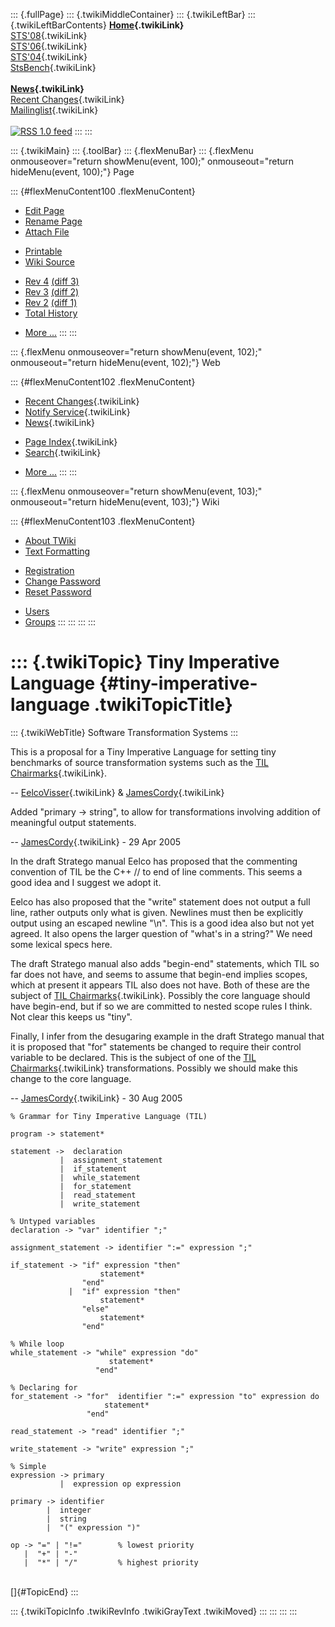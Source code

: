 ::: {.fullPage}
::: {.twikiMiddleContainer}
::: {.twikiLeftBar}
::: {.twikiLeftBarContents}
**[Home](WebHome){.twikiLink}**\
[STS\'08](STS08){.twikiLink}\
[STS\'06](http://www.program-transformation.org/Sts/STS06){.twikiLink}\
[STS\'04](STS04){.twikiLink}\
[StsBench](StsBench){.twikiLink}\
\
**[News](WebNews){.twikiLink}**\
[Recent Changes](WebChanges){.twikiLink}\
[Mailinglist](MailingList){.twikiLink}\
\
[![](../pub/rss.gif "RSS 1.0 feed")](WebRss@skin=rss)
:::
:::

::: {.twikiMain}
::: {.toolBar}
::: {.flexMenuBar}
::: {.flexMenu onmouseover="return showMenu(event, 100);" onmouseout="return hideMenu(event, 100);"}
Page

::: {#flexMenuContent100 .flexMenuContent}
-   [Edit
    Page](http://www.program-transformation.org/edit/Sts/TinyImperativeLanguage?t=1536827762)
-   [Rename
    Page](http://www.program-transformation.org/rename/Sts/TinyImperativeLanguage)
-   [Attach
    File](http://www.program-transformation.org/attach/Sts/TinyImperativeLanguage)

<!-- -->

-   [Printable](http://www.program-transformation.org/view/Sts/TinyImperativeLanguage?skin=print.pattern)
-   [Wiki
    Source](http://www.program-transformation.org/view/Sts/TinyImperativeLanguage?skin=text&raw=on&contenttype=text/plain)

<!-- -->

-   [Rev
    4](http://www.program-transformation.org/view/Sts/TinyImperativeLanguage?rev=1.4)
    [(diff 3)](http://www.program-transformation.org/rdiff/Sts/TinyImperativeLanguage?rev1=1.4&rev2=1.3)
-   [Rev
    3](http://www.program-transformation.org/view/Sts/TinyImperativeLanguage?rev=1.3)
    [(diff 2)](http://www.program-transformation.org/rdiff/Sts/TinyImperativeLanguage?rev1=1.3&rev2=1.2)
-   [Rev
    2](http://www.program-transformation.org/view/Sts/TinyImperativeLanguage?rev=1.2)
    [(diff 1)](http://www.program-transformation.org/rdiff/Sts/TinyImperativeLanguage?rev1=1.2&rev2=1.1)
-   [Total
    History](http://www.program-transformation.org/rdiff/Sts/TinyImperativeLanguage)

<!-- -->

-   [More
    \...](http://www.program-transformation.org/oops/Sts/TinyImperativeLanguage?template=oopsmore&param1=1.4&param2=1.4)
:::
:::

::: {.flexMenu onmouseover="return showMenu(event, 102);" onmouseout="return hideMenu(event, 102);"}
Web

::: {#flexMenuContent102 .flexMenuContent}
-   [Recent Changes](WebChanges){.twikiLink}
-   [Notify Service](WebNotify){.twikiLink}
-   [News](WebNews){.twikiLink}

<!-- -->

-   [Page Index](WebIndex){.twikiLink}
-   [Search](WebSearch){.twikiLink}

<!-- -->

-   [More
    \...](http://www.program-transformation.org/oops/Sts/TinyImperativeLanguage?template=oopsmore&param1=1.4&param2=1.4)
:::
:::

::: {.flexMenu onmouseover="return showMenu(event, 103);" onmouseout="return hideMenu(event, 103);"}
Wiki

::: {#flexMenuContent103 .flexMenuContent}
-   [About
    TWiki](http://www.program-transformation.org/view/TWiki/WebHome)
-   [Text
    Formatting](http://www.program-transformation.org/view/TWiki/TextFormattingRules)

<!-- -->

-   [Registration](http://www.program-transformation.org/view/TWiki/TWikiRegistration)
-   [Change
    Password](http://www.program-transformation.org/view/TWiki/ChangePassword)
-   [Reset
    Password](http://www.program-transformation.org/view/TWiki/ResetPassword)

<!-- -->

-   [Users](http://www.program-transformation.org/view/Main/TWikiUsers)
-   [Groups](http://www.program-transformation.org/view/Main/TWikiGroups)
:::
:::
:::
:::

::: {.twikiTopic}
Tiny Imperative Language {#tiny-imperative-language .twikiTopicTitle}
========================

::: {.twikiWebTitle}
Software Transformation Systems
:::

This is a proposal for a Tiny Imperative Language for setting tiny
benchmarks of source transformation systems such as the [TIL
Chairmarks](TILChairmarks){.twikiLink}.

\-- [EelcoVisser](../Main/EelcoVisser){.twikiLink} &
[JamesCordy](../Main/JamesCordy){.twikiLink}

Added \"primary -\> string\", to allow for transformations involving
addition of meaningful output statements.

\-- [JamesCordy](../Main/JamesCordy){.twikiLink} - 29 Apr 2005

In the draft Stratego manual Eelco has proposed that the commenting
convention of TIL be the C++ // to end of line comments. This seems a
good idea and I suggest we adopt it.

Eelco has also proposed that the \"write\" statement does not output a
full line, rather outputs only what is given. Newlines must then be
explicitly output using an escaped newline \"\\n\". This is a good idea
also but not yet agreed. It also opens the larger question of \"what\'s
in a string?\" We need some lexical specs here.

The draft Stratego manual also adds \"begin-end\" statements, which TIL
so far does not have, and seems to assume that begin-end implies scopes,
which at present it appears TIL also does not have. Both of these are
the subject of [TIL Chairmarks](TILChairmarks){.twikiLink}. Possibly the
core language should have begin-end, but if so we are committed to
nested scope rules I think. Not clear this keeps us \"tiny\".

Finally, I infer from the desugaring example in the draft Stratego
manual that it is proposed that \"for\" statements be changed to require
their control variable to be declared. This is the subject of one of the
[TIL Chairmarks](TILChairmarks){.twikiLink} transformations. Possibly we
should make this change to the core language.

\-- [JamesCordy](../Main/JamesCordy){.twikiLink} - 30 Aug 2005

    % Grammar for Tiny Imperative Language (TIL)

    program -> statement*

    statement ->  declaration
               |  assignment_statement
               |  if_statement
               |  while_statement
               |  for_statement
               |  read_statement
               |  write_statement

    % Untyped variables
    declaration -> "var" identifier ";"

    assignment_statement -> identifier ":=" expression ";"

    if_statement -> "if" expression "then" 
                        statement* 
                    "end"
                 |  "if" expression "then" 
                        statement* 
                    "else" 
                        statement* 
                    "end"

    % While loop 
    while_statement -> "while" expression "do"
                          statement* 
                       "end"

    % Declaring for
    for_statement -> "for"  identifier ":=" expression "to" expression do
                         statement*
                     "end"

    read_statement -> "read" identifier ";"

    write_statement -> "write" expression ";"

    % Simple 
    expression -> primary
               |  expression op expression

    primary -> identifier
            |  integer
            |  string
            |  "(" expression ")"

    op -> "=" | "!="        % lowest priority       
       |  "+" | "-"
       |  "*" | "/"         % highest priority

\
[]{#TopicEnd}
:::

::: {.twikiTopicInfo .twikiRevInfo .twikiGrayText .twikiMoved}
:::
:::
:::
:::

